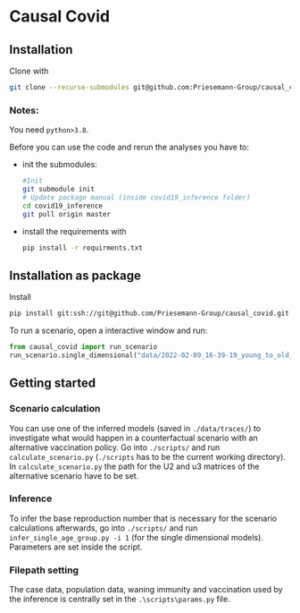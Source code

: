 # Causal Covid

## Installation

Clone with 
```bash
git clone --recurse-submodules git@github.com:Priesemann-Group/causal_covid.git
```

### Notes:
You need `python>3.8`.

Before you can use the code and rerun the analyses you have to:

- init the submodules:
	```bash
	#Init
	git submodule init
	# Update package manual (inside covid19_inference folder)
	cd covid19_inference
	git pull origin master
	```

- install the requirements with
	```bash
	pip install -r requirments.txt
	```

## Installation as package

Install

```bash
pip install git:ssh://git@github.com/Priesemann-Group/causal_covid.git
```

To run a scenario, open a interactive window and run:
```python
from causal_covid import run_scenario
run_scenario.single_dimensional("data/2022-02-09_16-39-19_young_to_old_cap/vaccination_policy/U_2.npy", "data/2022-02-09_16-39-19_young_to_old_cap/vaccination_policy/u_3.npy")
```

## Getting started

### Scenario calculation

You can use one of the inferred models (saved in ```./data/traces/```) to investigate what would happen in a 
counterfactual scenario with an alternative vaccination policy. 
Go into ```./scripts/``` and run ```calculate_scenario.py``` (```./scripts``` has to be the current
working directory). In ```calculate_scenario.py``` the path for the U2 and u3 matrices
of the alternative scenario have to be set.

### Inference

To infer the base reproduction number that is necessary for the scenario calculations
afterwards, go into ```./scripts/``` and run ```infer_single_age_group.py -i 1``` (for
the single dimensional models). Parameters are set inside the script. 

### Filepath setting
 
The case data, population data, waning immunity and vaccination used by the inference
is centrally set in the ```.\scripts\params.py``` file. 

